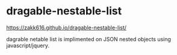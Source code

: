 # dragable-nestable-list
https://zakk616.github.io/dragable-nestable-list/

dagrable netable list is implimented on JSON nested objects using javascript/jquery.
